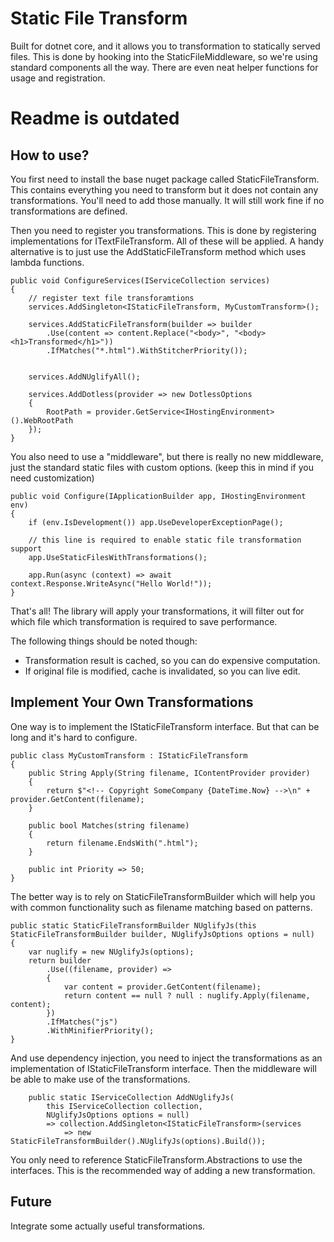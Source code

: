 

# Static File Transform

Built for dotnet core, and it allows you to transformation to statically 
served files. This is done by hooking into the StaticFileMiddleware, so we're
using standard components all the way. There are even neat helper functions for
usage and registration.

# Readme is outdated

## How to use?

You first need to install the base nuget package called StaticFileTransform.
This contains everything you need to transform but it does not contain any 
transformations. You'll need to add those manually. It will still work 
fine if no transformations are defined.

Then you need to register you transformations. This is done by registering
implementations for ITextFileTransform. All of these will be applied. A handy
alternative is to just use the AddStaticFileTransform method which uses lambda
functions.

	public void ConfigureServices(IServiceCollection services)
	{
	    // register text file transforamtions
	    services.AddSingleton<IStaticFileTransform, MyCustomTransform>();
	
	    services.AddStaticFileTransform(builder => builder
	        .Use(content => content.Replace("<body>", "<body><h1>Transformed</h1>"))
	        .IfMatches("*.html").WithStitcherPriority());
		
	
	    services.AddNUglifyAll();
	
	    services.AddDotless(provider => new DotlessOptions
	    {
	        RootPath = provider.GetService<IHostingEnvironment>().WebRootPath
	    });
	}

You also need to use a "middleware", but there is really no new middleware, 
just the standard static files with custom options. (keep this in mind if you
need customization)

	public void Configure(IApplicationBuilder app, IHostingEnvironment env)
	{
	    if (env.IsDevelopment()) app.UseDeveloperExceptionPage();
	
	    // this line is required to enable static file transformation support
	    app.UseStaticFilesWithTransformations();
	
	    app.Run(async (context) => await context.Response.WriteAsync("Hello World!"));
	}

That's all! The library will apply your transformations, it will filter out
for which file which transformation is required to save performance.

The following things should be noted though:

 - Transformation result is cached, so you can do expensive computation.
 - If original file is modified, cache is invalidated, so you can live edit.


## Implement Your Own Transformations

One way is to implement the IStaticFileTransform interface. But that can be
long and it's hard to configure. 

	public class MyCustomTransform : IStaticFileTransform
	{
	    public String Apply(String filename, IContentProvider provider)
	    {
	        return $"<!-- Copyright SomeCompany {DateTime.Now} -->\n" + provider.GetContent(filename);
	    }
	
	    public bool Matches(string filename)
	    {
	        return filename.EndsWith(".html");
	    }
	
	    public int Priority => 50;
	}

The better way is to rely on StaticFileTransformBuilder which will 
help you with common functionality such as filename matching based on patterns.

    public static StaticFileTransformBuilder NUglifyJs(this StaticFileTransformBuilder builder, NUglifyJsOptions options = null)
    {
        var nuglify = new NUglifyJs(options);
        return builder
            .Use((filename, provider) =>
            {
                var content = provider.GetContent(filename);
                return content == null ? null : nuglify.Apply(filename, content);
            })
            .IfMatches("js")
            .WithMinifierPriority();
    }

And use dependency injection, you need to inject the transformations as
an implementation of IStaticFileTransform interface. Then the middleware
will be able to make use of the transformations.

        public static IServiceCollection AddNUglifyJs(
            this IServiceCollection collection,
            NUglifyJsOptions options = null)
            => collection.AddSingleton<IStaticFileTransform>(services
                => new StaticFileTransformBuilder().NUglifyJs(options).Build());


You only need to reference StaticFileTransform.Abstractions to use the
interfaces. This is the recommended way of adding a new transformation.

## Future

Integrate some actually useful transformations.
